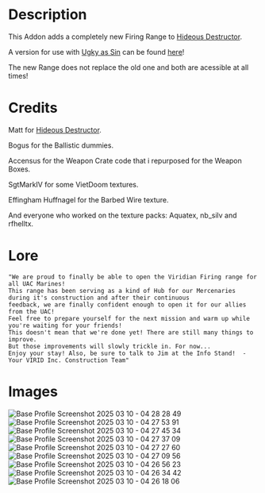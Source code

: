 # Description
This Addon adds a completely new Firing Range to [Hideous Destructor](https://codeberg.org/mc776/HideousDestructor). 

A version for use with [Ugky as Sin](https://github.com/caligari87/Ugly-as-Sin) can be found [here](https://github.com/Slogstin/HD_Viridian_Range_-UaS-)!

The new Range does not replace the old one and both are acessible at all times!


# Credits
Matt for [Hideous Destructor](https://codeberg.org/mc776/HideousDestructor).

Bogus for the Ballistic dummies.

Accensus for the Weapon Crate code that i repurposed for the Weapon Boxes.

SgtMarkIV for some VietDoom textures.

Effingham Huffnagel for the Barbed Wire texture.

And everyone who worked on the texture packs: Aquatex, nb_silv and rfhelltx.


# Lore

    "We are proud to finally be able to open the Viridian Firing range for all UAC Marines!
    This range has been serving as a kind of Hub for our Mercenaries during it's construction and after their continuous 
    feedback, we are finally confident enough to open it for our allies from the UAC!
    Feel free to prepare yourself for the next mission and warm up while you're waiting for your friends!
    This doesn't mean that we're done yet! There are still many things to improve.
    But those improvements will slowly trickle in. For now...
    Enjoy your stay! Also, be sure to talk to Jim at the Info Stand!  -Your VIRID Inc. Construction Team"

# Images

![Base Profile Screenshot 2025 03 10 - 04 28 28 49](https://github.com/user-attachments/assets/aff71af7-1204-4ced-a07c-1cf61ecc6dae)
![Base Profile Screenshot 2025 03 10 - 04 27 53 91](https://github.com/user-attachments/assets/6548068f-84e0-47aa-b03b-ba2a4a5aabda)
![Base Profile Screenshot 2025 03 10 - 04 27 45 34](https://github.com/user-attachments/assets/ad179506-4100-4adf-9a5c-236fe9c58aec)
![Base Profile Screenshot 2025 03 10 - 04 27 37 09](https://github.com/user-attachments/assets/7761dfc4-5949-499a-bd02-075071f28e79)
![Base Profile Screenshot 2025 03 10 - 04 27 27 60](https://github.com/user-attachments/assets/999948a3-80cc-4a6a-a366-c8ef172c09b3)
![Base Profile Screenshot 2025 03 10 - 04 27 09 56](https://github.com/user-attachments/assets/0fd780ee-e557-424f-a705-82e5f1396e3c)
![Base Profile Screenshot 2025 03 10 - 04 26 56 23](https://github.com/user-attachments/assets/20aebf23-afee-4e82-b746-dc5b2be15c9c)
![Base Profile Screenshot 2025 03 10 - 04 26 34 42](https://github.com/user-attachments/assets/5df2f11f-0cf2-4f74-a80b-f7a6463b5f62)
![Base Profile Screenshot 2025 03 10 - 04 26 18 06](https://github.com/user-attachments/assets/6fb56ddb-165a-49a5-80e2-3bd39876ee71)
